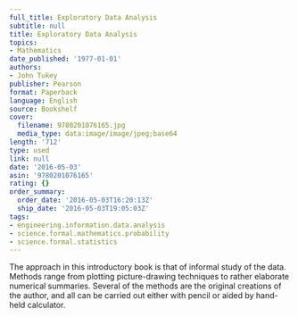 ```yaml
---
full_title: Exploratory Data Analysis
subtitle: null
title: Exploratory Data Analysis
topics:
- Mathematics
date_published: '1977-01-01'
authors:
- John Tukey
publisher: Pearson
format: Paperback
language: English
source: Bookshelf
cover:
  filename: 9780201076165.jpg
  media_type: data:image/image/jpeg;base64
length: '712'
type: used
link: null
date: '2016-05-03'
asin: '9780201076165'
rating: {}
order_summary:
  order_date: '2016-05-03T16:20:13Z'
  ship_date: '2016-05-03T19:05:03Z'
tags:
- engineering.information.data.analysis
- science.formal.mathematics.probability
- science.formal.statistics
---
```

The approach in this introductory book is that of informal study of the data. Methods range from plotting picture-drawing techniques to rather elaborate numerical summaries. Several of the methods are the original creations of the author, and all can be carried out either with pencil or aided by hand-held calculator.
